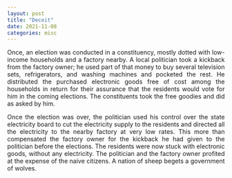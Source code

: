 ```yaml
---
layout: post
title: "Deceit"
date: 2021-11-08
categories: misc
---
```


<style>body {text-align: justify}</style>

Once, an election was conducted in a constituency, mostly dotted with low-income households and a factory nearby. A local politician took a kickback from the factory owner; he used part of that money to buy several television sets, refrigerators, and washing machines and pocketed the rest. He distributed the purchased electronic goods free of cost among the households in return for their assurance that the residents would vote for him in the coming elections. The constituents took the free goodies and did as asked by him.

Once the election was over, the politician used his control over the state electricity board to cut the electricity supply to the residents and directed all the electricity to the nearby factory at very low rates. This more than compensated the factory owner for the kickback he had given to the politician before the elections. The residents were now stuck with electronic goods, without any electricity. The politician and the factory owner profited at the expense of the naive citizens. A nation of sheep begets a government of wolves.
